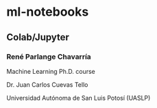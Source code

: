 # ml-notebooks
## Colab/Jupyter
### René Parlange Chavarría

Machine Learning Ph.D. course

Dr. Juan Carlos Cuevas Tello

Universidad Autónoma de San Luis Potosí (UASLP)
